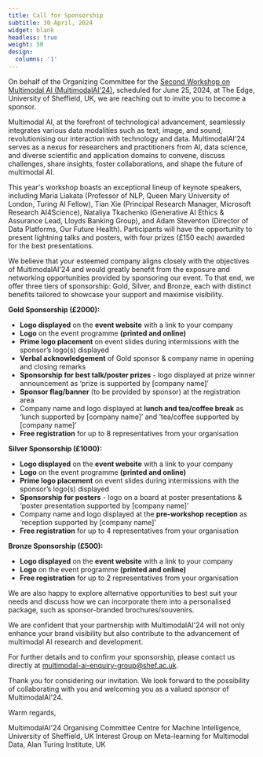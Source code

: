 ```yaml
---
title: Call for Sponsorship
subtitle: 30 April, 2024
widget: blank
headless: true
weight: 50
design:
  columns: '1'
---
```

On behalf of the Organizing Committee for the [Second Workshop on Multimodal AI (MultimodalAI'24)](https://multimodalai.github.io/), scheduled for June 25, 2024, at The Edge, University of Sheffield, UK, we are reaching out to invite you to become a sponsor.

Multimodal AI, at the forefront of technological advancement, seamlessly integrates various data modalities such as text, image, and sound, revolutionising our interaction with technology and data. MultimodalAI'24 serves as a nexus for researchers and practitioners from AI, data science, and diverse scientific and application domains to convene, discuss challenges, share insights, foster collaborations, and shape the future of multimodal AI.

This year's workshop boasts an exceptional lineup of keynote speakers, including Maria Liakata (Professor of NLP, Queen Mary University of London, Turing AI Fellow), Tian Xie (Principal Research Manager, Microsoft Research AI4Science), Nataliya Tkachenko (Generative AI Ethics & Assurance Lead, Lloyds Banking Group), and Adam Steventon (Director of Data Platforms, Our Future Health). Participants will have the opportunity to present lightning talks and posters, with four prizes (£150 each) awarded for the best presentations.

We believe that your esteemed company aligns closely with the objectives of MultimodalAI'24 and would greatly benefit from the exposure and networking opportunities provided by sponsoring our event. To that end, we offer three tiers of sponsorship: Gold, Silver, and Bronze, each with distinct benefits tailored to showcase your support and maximise visibility.

**Gold Sponsorship (£2000):**
- **Logo displayed** on the **event website** with a link to your company
- **Logo** on the event programme **(printed and online)**
- **Prime logo placement** on event slides during intermissions with the sponsor’s logo(s) displayed 
- **Verbal acknowledgement** of Gold sponsor & company name in opening and closing remarks
- **Sponsorship for best talk/poster prizes** - logo displayed at prize winner announcement as ‘prize is supported by [company name]’
- **Sponsor flag/banner** (to be provided by sponsor) at the registration area
- Company name and logo displayed at **lunch and tea/coffee break** as ‘lunch supported by [company name]’ and ‘tea/coffee supported by [company name]’ 
- **Free registration** for up to 8 representatives from your organisation

**Silver Sponsorship (£1000):**
- **Logo displayed** on the **event website** with a link to your company
- **Logo** on the event programme **(printed and online)**
- **Prime logo placement** on event slides during intermissions with the sponsor’s logo(s) displayed 
- **Sponsorship for posters** - logo on a board at poster presentations & ‘poster presentation supported by [company name]’
- Company name and logo displayed at the **pre-workshop reception** as ‘reception supported by [company name]’ 
- **Free registration** for up to 4 representatives from your organisation

**Bronze Sponsorship (£500):**
- **Logo displayed** on the **event website** with a link to your company
- **Logo** on the event programme **(printed and online)**
- **Free registration** for up to 2 representatives from your organisation

We are also happy to explore alternative opportunities to best suit your needs and discuss how we can incorporate them into a personalised package, such as sponsor-branded brochures/souvenirs.

We are confident that your partnership with MultimodalAI'24 will not only enhance your brand visibility but also contribute to the advancement of multimodal AI research and development.

For further details and to confirm your sponsorship, please contact us directly at multimodal-ai-enquiry-group@shef.ac.uk.

Thank you for considering our invitation. We look forward to the possibility of collaborating with you and welcoming you as a valued sponsor of MultimodalAI'24.



Warm regards,

MultimodalAI'24 Organising Committee
Centre for Machine Intelligence, University of Sheffield, UK
Interest Group on Meta-learning for Multimodal Data, Alan Turing Institute, UK









